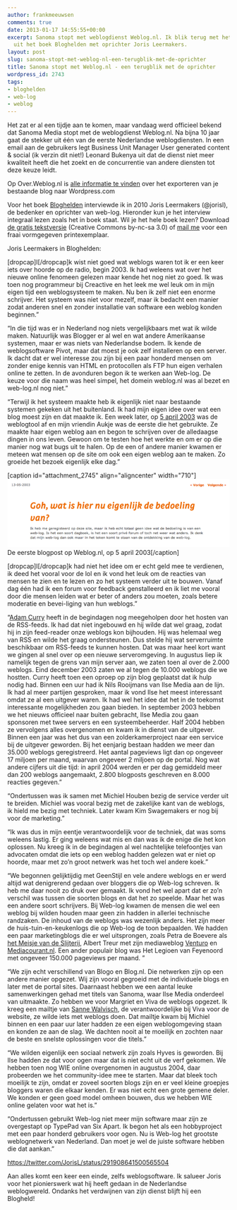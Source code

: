 ```yaml
---
author: frankmeeuwsen
comments: true
date: 2013-01-17 14:55:55+00:00
excerpt: Sanoma stopt met weblogdienst Weblog.nl. Ik blik terug met het interview
  uit het boek Bloghelden met oprichter Joris Leermakers.
layout: post
slug: sanoma-stopt-met-weblog-nl-een-terugblik-met-de-oprichter
title: Sanoma stopt met Weblog.nl - een terugblik met de oprichter
wordpress_id: 2743
tags:
- bloghelden
- web-log
- weblog
---
```


Het zat er al een tijdje aan te komen, maar vandaag werd officieel bekend dat Sanoma Media stopt met de weblogdienst Weblog.nl. Na bijna 10 jaar gaat de stekker uit één van de eerste Nederlandse weblogdiensten. In een email aan de gebruikers legt Business Unit Manager User generated content & social (ik verzin dit niet!) Leonard Bukenya uit dat de dienst niet meer kwaliteit heeft die het zoekt en de concurrentie van andere diensten tot deze keuze leidt.

Op Over.Weblog.nl is [alle informatie te vinden](http://over.weblog.nl/nieuws/sanoma-media-draagt-weblog-nl-over-aan-wordpress-com/) over het exporteren van je bestaande blog naar Wordpress.com

Voor het boek [Bloghelden](http://bloghelden.nl) interviewde ik in 2010 Joris Leermakers (@jorisl), de bedenker en oprichter van web-log.
Hieronder kun je het interview integraal lezen zoals het in boek staat. Wil je het hele boek lezen? Download [de gratis tekstversie](https://dl.dropbox.com/u/151084/bloghelden.txt) (Creative Commons by-nc-sa 3.0) of [mail me](mailto:frank@incredibleadventure.nl) voor een fraai vormgegeven printexemplaar.

<!-- more -->

Joris Leermakers in Bloghelden:

[dropcap]I[/dropcap]k wist niet goed wat weblogs waren tot ik er een keer iets over hoorde op de radio, begin 2003. Ik had weleens wat over het nieuwe online fenomeen gelezen maar kende het nog niet zo goed. Ik was toen nog programmeur bij Creactive en het leek me wel leuk om in mijn eigen tijd een weblogsysteem te maken. Nu ben ik zelf niet een enorme schrijver. Het systeem was niet voor mezelf, maar ik bedacht een manier zodat anderen snel en zonder installatie van software een weblog konden beginnen.”

“In die tijd was er in Nederland nog niets vergelijkbaars met wat ik wilde maken. Natuurlijk was Blogger er al wel en wat andere Amerikaanse systemen, maar er was niets van Nederlandse bodem. Ik kende de weblogsoftware Pivot, maar dat moest je ook zelf installeren op een server. Ik dacht dat er wel interesse zou zijn bij een paar honderd mensen om zonder enige kennis van HTML en protocollen als FTP hun eigen verhalen online te zetten. In de avonduren begon ik te werken aan Web-log. De keuze voor die naam was heel simpel, het domein weblog.nl was al bezet en web-log.nl nog niet.”

“Terwijl ik het systeem maakte heb ik eigenlijk niet naar bestaande systemen gekeken uit het buitenland. Ik had mijn eigen idee over wat een blog moest zijn en dat maakte ik. Een week later, op [5 april 2003](http://aukje.me/2003/05/13/goh-wat-is-hier-nu-eigenlijk-de-bedoeling-van/) was de weblogtool af en mijn vriendin Aukje was de eerste die het gebruikte. Ze maakte haar eigen weblog aan en begon te schrijven over de alledaagse dingen in ons leven. Gewoon om te testen hoe het werkte en om er op die manier nog wat bugs uit te halen. Op de een of andere manier kwamen er meteen wat mensen op de site om ook een eigen weblog aan te maken. Zo groeide het bezoek eigenlijk elke dag.”

[caption id="attachment_2745" align="aligncenter" width="710"]![De eerste blogpost op Weblog.nl, op 5 april 2003](../images/uploadimages/aukje-e1358434025907.png) De eerste blogpost op Weblog.nl, op 5 april 2003[/caption]



[dropcap]I[/dropcap]k had niet het idee om er echt geld mee te verdienen, ik deed het vooral voor de lol en ik vond het leuk om de reacties van mensen te zien en te lezen en zo het systeem verder uit te bouwen. Vanaf dag één had ik een forum voor feedback genstalleerd en ik liet me vooral door die mensen leiden wat er beter of anders zou moeten, zoals betere moderatie en bevei-liging van hun weblogs.”

“[Adam Curry](http://curry.com/) heeft in de begindagen nog meegeholpen door het hosten van de RSS-feeds. Ik had dat niet ingebouwd en hij wilde dat wel graag, zodat hij in zijn feed-reader onze weblogs kon bijhouden. Hij was helemaal weg van RSS en wilde het graag ondersteunen. Dus stelde hij wat serverruimte beschikbaar om RSS-feeds te kunnen hosten. Dat was maar heel kort want we gingen al snel over op een nieuwe serveromgeving. In augustus liep ik namelijk tegen de grens van mijn server aan, we zaten toen al over de 2.000 weblogs. Eind december 2003 zaten we al tegen de 10.000 weblogs die we hostten. Curry heeft toen een oproep op zijn blog geplaatst dat ik hulp nodig had. Binnen een uur had ik Nils Rooijmans van Ilse Media aan de lijn. Ik had al meer partijen gesproken, maar ik vond Ilse het meest interessant omdat ze al een uitgever waren. Ik had wel het idee dat het in de toekomst interessante mogelijkheden zou gaan bieden. In september 2003 hebben we het nieuws officieel naar buiten gebracht, Ilse Media zou gaan sponsoren met twee servers en een systeembeheerder. Half 2004 hebben ze vervolgens alles overgenomen en kwam ik in dienst van de uitgever. Binnen een jaar was het dus van een zolderkamerproject naar een service bij de uitgever geworden. Bij het eenjarig bestaan hadden we meer dan 35.000 weblogs geregistreerd. Het aantal pageviews ligt dan op ongeveer 17 miljoen per maand, waarvan ongeveer 2 miljoen op de portal. Nog wat andere cijfers uit die tijd: in april 2004 werden er per dag gemiddeld meer dan 200 weblogs aangemaakt, 2.800 blogposts geschreven en 8.000 reacties gegeven.”

“Ondertussen was ik samen met Michiel Houben bezig de service verder uit te breiden. Michiel was vooral bezig met de zakelijke kant van de weblogs, ik hield me bezig met techniek. Later kwam Kim Swagemakers er nog bij voor de marketing.”

“Ik was dus in mijn eentje verantwoordelijk voor de techniek, dat was soms weleens lastig. Er ging weleens wat mis en dan was ik de enige die het kon oplossen. Nu kreeg ik in de begindagen al wel nachtelijke telefoontjes van advocaten omdat die iets op een weblog hadden gelezen wat er niet op hoorde, maar met zo’n groot netwerk was het toch wel andere koek.”

“We begonnen gelijktijdig met GeenStijl en vele andere weblogs en er werd altijd wat denigrerend gedaan over bloggers die op Web-log schreven. Ik heb me daar nooit zo druk over gemaakt. Ik vond het wel apart dat er zo’n verschil was tussen die soorten blogs en dat het zo speelde. Maar het was een andere soort schrijvers. Bij Web-log kwamen de mensen die wel een weblog bij wilden houden maar geen zin hadden in allerlei technische randzaken. De inhoud van de weblogs was wezenlijk anders. Het zijn meer de huis-tuin-en-keukenlogs die op Web-log de toon bepaalden. We hadden een paar marketingblogs die er wel uitsprongen, zoals Petra de Boevere als [het Meisje van de Slijterij](http://www.meisjevandeslijterij.nl/), Albert Treur met zijn mediaweblog [Venturo](http://venturo.weblog.nl/) en [Mediacourant.nl](http://mediacourant.nl/). Een ander populair blog was Het Legioen van Feyenoord met ongeveer 150.000 pageviews per maand. ”

“We zijn echt verschillend van Blogo en Blog.nl. Die netwerken zijn op een andere manier opgezet. Wij zijn vooral gegroeid met de individuele blogs en later met de portal sites. Daarnaast hebben we een aantal leuke samenwerkingen gehad met titels van Sanoma, waar Ilse Media onderdeel van uitmaakte. Zo hebben we voor Margriet en Viva de weblogs opgezet. Ik kreeg een mailtje van [Sanne Walvisch](http://sannew.nl), de verantwoordelijke bij Viva voor de website, ze wilde iets met weblogs doen. Dat mailtje kwam bij Michiel binnen en een paar uur later hadden ze een eigen weblogomgeving staan en konden ze aan de slag. We dachten nooit al te moeilijk en zochten naar de beste en snelste oplossingen voor die titels.”

“We wilden eigenlijk een sociaal netwerk zijn zoals Hyves is geworden. Bij Ilse hadden ze dat voor ogen maar dat is niet echt uit de verf gekomen. We hebben toen nog WIE online overgenomen in augustus 2004, daar probeerden we het community-idee mee te starten. Maar dat bleek toch moeilijk te zijn, omdat er zoveel soorten blogs zijn en er veel kleine groepjes bloggers waren die elkaar kenden. Er was niet echt een grote gemene deler. We konden er geen goed model omheen bouwen, dus we hebben WIE online gelaten voor wat het is.”

“Ondertussen gebruikt Web-log niet meer mijn software maar zijn ze overgestapt op TypePad van Six Apart. Ik begon het als een hobbyproject met een paar honderd gebruikers voor ogen. Nu is Web-log het grootste weblognetwerk van Nederland. Dan moet je wel de juiste software hebben die dat aankan.”

https://twitter.com/JorisL/status/291908641500565504

Aan alles komt een keer een einde, zelfs weblogsoftware. Ik salueer Joris voor het pionierswerk wat hij heeft gedaan in de Nederlandse weblogwereld. Ondanks het verdwijnen van zijn dienst blijft hij een Blogheld!
